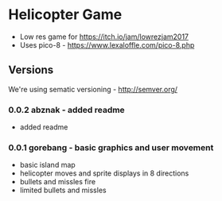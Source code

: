 # Helicopter Game
* Low res game for https://itch.io/jam/lowrezjam2017
* Uses pico-8 - https://www.lexaloffle.com/pico-8.php

## Versions
We're using sematic versioning - http://semver.org/

### 0.0.2 abznak - added readme
* added readme

### 0.0.1 gorebang - basic graphics and user movement
* basic island map
* helicopter moves and sprite displays in 8 directions
* bullets and missles fire
* limited bullets and missles

